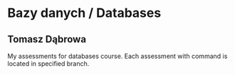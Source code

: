 # Bazy danych / Databases
## Tomasz Dąbrowa

My assessments for databases course.
Each assessment with command is located in specified branch.
